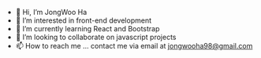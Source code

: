 - 👋 Hi, I’m JongWoo Ha
- 👀 I’m interested in front-end development
- 🌱 I’m currently learning React and Bootstrap
- 💞️ I’m looking to collaborate on javascript projects
- 📫 How to reach me ... contact me via email at jongwooha98@gmail.com

<!---
jongwooha98/jongwooha98 is a ✨ special ✨ repository because its `README.md` (this file) appears on your GitHub profile.
You can click the Preview link to take a look at your changes.
--->
